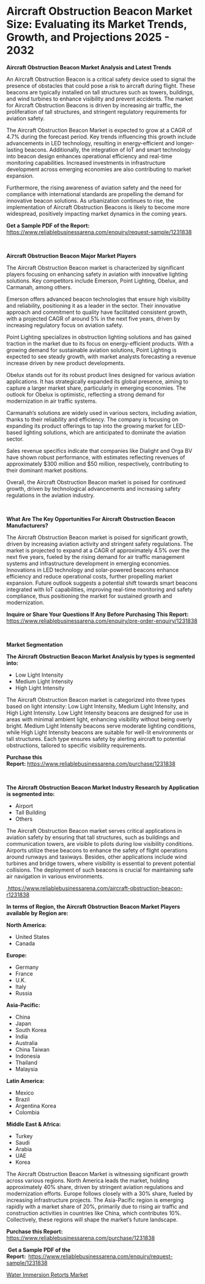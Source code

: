 <p><h1>Aircraft Obstruction Beacon Market Size: Evaluating its Market Trends, Growth, and Projections 2025 - 2032</h1></p><p><strong>Aircraft Obstruction Beacon Market Analysis and Latest Trends</strong></p>
<p><p>An Aircraft Obstruction Beacon is a critical safety device used to signal the presence of obstacles that could pose a risk to aircraft during flight. These beacons are typically installed on tall structures such as towers, buildings, and wind turbines to enhance visibility and prevent accidents. The market for Aircraft Obstruction Beacons is driven by increasing air traffic, the proliferation of tall structures, and stringent regulatory requirements for aviation safety.</p><p>The Aircraft Obstruction Beacon Market is expected to grow at a CAGR of 4.7% during the forecast period. Key trends influencing this growth include advancements in LED technology, resulting in energy-efficient and longer-lasting beacons. Additionally, the integration of IoT and smart technology into beacon design enhances operational efficiency and real-time monitoring capabilities. Increased investments in infrastructure development across emerging economies are also contributing to market expansion. </p><p>Furthermore, the rising awareness of aviation safety and the need for compliance with international standards are propelling the demand for innovative beacon solutions. As urbanization continues to rise, the implementation of Aircraft Obstruction Beacons is likely to become more widespread, positively impacting market dynamics in the coming years.</p></p>
<p><strong>Get a Sample PDF of the Report:&nbsp;</strong> <a href="https://www.reliablebusinessarena.com/enquiry/request-sample/1231838?utm_campaign=2383&utm_medium=2&utm_source=Github&utm_content=ia&utm_term=10042025&utm_id=aircraft-obstruction-beacon">https://www.reliablebusinessarena.com/enquiry/request-sample/1231838</a></p>
<p>&nbsp;</p>
<p><strong>Aircraft Obstruction Beacon Major Market Players</strong></p>
<p><p>The Aircraft Obstruction Beacon market is characterized by significant players focusing on enhancing safety in aviation with innovative lighting solutions. Key competitors include Emerson, Point Lighting, Obelux, and Carmanah, among others.</p><p>Emerson offers advanced beacon technologies that ensure high visibility and reliability, positioning it as a leader in the sector. Their innovative approach and commitment to quality have facilitated consistent growth, with a projected CAGR of around 5% in the next five years, driven by increasing regulatory focus on aviation safety.</p><p>Point Lighting specializes in obstruction lighting solutions and has gained traction in the market due to its focus on energy-efficient products. With a growing demand for sustainable aviation solutions, Point Lighting is expected to see steady growth, with market analysts forecasting a revenue increase driven by new product developments.</p><p>Obelux stands out for its robust product lines designed for various aviation applications. It has strategically expanded its global presence, aiming to capture a larger market share, particularly in emerging economies. The outlook for Obelux is optimistic, reflecting a strong demand for modernization in air traffic systems.</p><p>Carmanah’s solutions are widely used in various sectors, including aviation, thanks to their reliability and efficiency. The company is focusing on expanding its product offerings to tap into the growing market for LED-based lighting solutions, which are anticipated to dominate the aviation sector.</p><p>Sales revenue specifics indicate that companies like Dialight and Orga BV have shown robust performance, with estimates reflecting revenues of approximately $300 million and $50 million, respectively, contributing to their dominant market positions.</p><p>Overall, the Aircraft Obstruction Beacon market is poised for continued growth, driven by technological advancements and increasing safety regulations in the aviation industry.</p></p>
<p>&nbsp;</p>
<p><strong>What Are The Key Opportunities For Aircraft Obstruction Beacon Manufacturers?</strong></p>
<p><p>The Aircraft Obstruction Beacon market is poised for significant growth, driven by increasing aviation activity and stringent safety regulations. The market is projected to expand at a CAGR of approximately 4.5% over the next five years, fueled by the rising demand for air traffic management systems and infrastructure development in emerging economies. Innovations in LED technology and solar-powered beacons enhance efficiency and reduce operational costs, further propelling market expansion. Future outlook suggests a potential shift towards smart beacons integrated with IoT capabilities, improving real-time monitoring and safety compliance, thus positioning the market for sustained growth and modernization.</p></p>
<p><strong>Inquire or Share Your Questions If Any Before Purchasing This Report:</strong> <a href="https://www.reliablebusinessarena.com/enquiry/pre-order-enquiry/1231838?utm_campaign=2383&utm_medium=2&utm_source=Github&utm_content=ia&utm_term=10042025&utm_id=aircraft-obstruction-beacon">https://www.reliablebusinessarena.com/enquiry/pre-order-enquiry/1231838</a></p>
<p>&nbsp;</p>
<p><strong>Market Segmentation</strong></p>
<p><strong>The Aircraft Obstruction Beacon Market Analysis by types is segmented into:</strong></p>
<p><ul><li>Low Light Intensity</li><li>Medium Light Intensity</li><li>High Light Intensity</li></ul></p>
<p><p>The Aircraft Obstruction Beacon market is categorized into three types based on light intensity: Low Light Intensity, Medium Light Intensity, and High Light Intensity. Low Light Intensity beacons are designed for use in areas with minimal ambient light, enhancing visibility without being overly bright. Medium Light Intensity beacons serve moderate lighting conditions, while High Light Intensity beacons are suitable for well-lit environments or tall structures. Each type ensures safety by alerting aircraft to potential obstructions, tailored to specific visibility requirements.</p></p>
<p><strong>Purchase this Report:&nbsp;</strong><a href="https://www.reliablebusinessarena.com/purchase/1231838?utm_campaign=2383&utm_medium=2&utm_source=Github&utm_content=ia&utm_term=10042025&utm_id=aircraft-obstruction-beacon">https://www.reliablebusinessarena.com/purchase/1231838</a></p>
<p>&nbsp;</p>
<p><strong>The Aircraft Obstruction Beacon Market Industry Research by Application is segmented into:</strong></p>
<p><ul><li>Airport</li><li>Tall Building</li><li>Others</li></ul></p>
<p><p>The Aircraft Obstruction Beacon market serves critical applications in aviation safety by ensuring that tall structures, such as buildings and communication towers, are visible to pilots during low visibility conditions. Airports utilize these beacons to enhance the safety of flight operations around runways and taxiways. Besides, other applications include wind turbines and bridge towers, where visibility is essential to prevent potential collisions. The deployment of such beacons is crucial for maintaining safe air navigation in various environments.</p></p>
<p><a href="https://www.reliablebusinessarena.com/aircraft-obstruction-beacon-r1231838?utm_campaign=2383&utm_medium=2&utm_source=Github&utm_content=ia&utm_term=10042025&utm_id=aircraft-obstruction-beacon">&nbsp;https://www.reliablebusinessarena.com/aircraft-obstruction-beacon-r1231838</a></p>
<p><strong>In terms of Region, the Aircraft Obstruction Beacon Market Players available by Region are:</strong></p>
<p>
    <p> <strong> North America: </strong>
        <ul>
            <li>United States</li>
            <li>Canada</li>
        </ul>
        </p> 
    <p> <strong> Europe: </strong>
        <ul>
            <li>Germany</li>
            <li>France</li>
            <li>U.K.</li>
            <li>Italy</li>
            <li>Russia</li>
        </ul>
        </p> 
    <p> <strong> Asia-Pacific: </strong>
        <ul>
            <li>China</li>
            <li>Japan</li>
            <li>South Korea</li>
            <li>India</li>
            <li>Australia</li>
            <li>China Taiwan</li>
            <li>Indonesia</li>
            <li>Thailand</li>
            <li>Malaysia</li>
        </ul>
        </p> 
    <p> <strong> Latin America: </strong>
        <ul>
            <li>Mexico</li>
            <li>Brazil</li>
            <li>Argentina Korea</li>
            <li>Colombia</li>
        </ul>
        </p> 
    <p> <strong> Middle East & Africa: </strong>
        <ul>
            <li>Turkey</li>
            <li>Saudi</li>
            <li>Arabia</li>
            <li>UAE</li>
            <li>Korea</li>
        </ul>
    </p>
    </p>
<p><p>The Aircraft Obstruction Beacon Market is witnessing significant growth across various regions. North America leads the market, holding approximately 40% share, driven by stringent aviation regulations and modernization efforts. Europe follows closely with a 30% share, fueled by increasing infrastructure projects. The Asia-Pacific region is emerging rapidly with a market share of 20%, primarily due to rising air traffic and construction activities in countries like China, which contributes 10%. Collectively, these regions will shape the market’s future landscape.</p></p>
<p><strong>Purchase this Report: </strong><a href="https://www.reliablebusinessarena.com/purchase/1231838?utm_campaign=2383&utm_medium=2&utm_source=Github&utm_content=ia&utm_term=10042025&utm_id=aircraft-obstruction-beacon">https://www.reliablebusinessarena.com/purchase/1231838</a></p>
<p>&nbsp;<strong>Get a Sample PDF of the Report:&nbsp;&nbsp;</strong><a href="https://www.reliablebusinessarena.com/enquiry/request-sample/1231838?utm_campaign=2383&utm_medium=2&utm_source=Github&utm_content=ia&utm_term=10042025&utm_id=aircraft-obstruction-beacon">https://www.reliablebusinessarena.com/enquiry/request-sample/1231838</a></p>
<p><strong></strong></p>
<p><p><a href="https://github.com/yuukoleuda/Market-Research-Report-List-1/blob/main/water-immersion-retorts-market.md?utm_campaign=2383&utm_medium=2&utm_source=Github&utm_content=ia&utm_term=10042025&utm_id=aircraft-obstruction-beacon">Water Immersion Retorts Market</a></p></p>